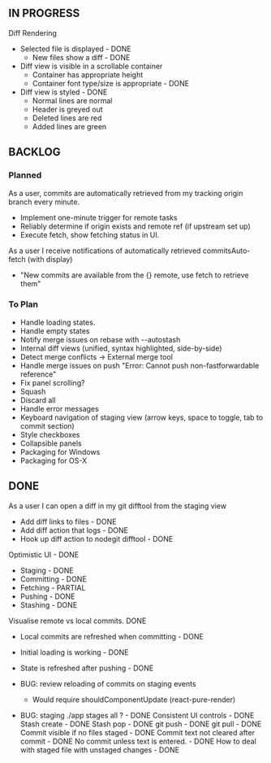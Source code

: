 ## IN PROGRESS ##

Diff Rendering

* Selected file is displayed - DONE
    - New files show a diff - DONE
* Diff view is visible in a scrollable container
    - Container has appropriate height
    - Container font type/size is appropriate - DONE
* Diff view is styled - DONE
    - Normal lines are normal
    - Header is greyed out
    - Deleted lines are red
    - Added lines are green


## BACKLOG ##

### Planned

As a user, commits are automatically retrieved from my tracking origin branch every minute.

* Implement one-minute trigger for remote tasks
* Reliably determine if origin exists and remote ref (if upstream set up)
* Execute fetch, show fetching status in UI. 

As a user I receive notifications of automatically retrieved commitsAuto-fetch (with display)

* "New commits are available from the {} remote, use fetch to retrieve them"


### To Plan

* Handle loading states.
* Handle empty states
* Notify merge issues on rebase with --autostash
* Internal diff views (unified, syntax highlighted, side-by-side)
* Detect merge conflicts -> External merge tool
* Handle merge issues on push "Error: Cannot push non-fastforwardable reference"
* Fix panel scrolling?
* Squash
* Discard all
* Handle error messages
* Keyboard navigation of staging view (arrow keys, space to toggle, tab to commit section)
* Style checkboxes
* Collapsible panels
* Packaging for Windows
* Packaging for OS-X

## DONE ##

As a user I can open a diff in my git difftool from the staging view

* Add diff links to files - DONE
* Add diff action that logs - DONE
* Hook up diff action to nodegit difftool - DONE

Optimistic UI - DONE

* Staging - DONE
* Committing - DONE
* Fetching - PARTIAL
* Pushing - DONE
* Stashing - DONE

Visualise remote vs local commits. DONE

* Local commits are refreshed when committing - DONE
* Initial loading is working - DONE
* State is refreshed after pushing - DONE

* BUG: review reloading of commits on staging events
    - Would require shouldComponentUpdate (react-pure-render)
* BUG: staging ./app stages all ? - DONE
Consistent UI controls - DONE
Stash create - DONE
Stash pop - DONE
git push - DONE
git pull - DONE
Commit visible if no files staged - DONE
Commit text not cleared after commit - DONE
No commit unless text is entered. - DONE
How to deal with staged file with unstaged changes - DONE
